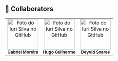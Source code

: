 ## 🤝 Collaborators

<table>
  <tr>
    <td align="center">
      <a href="https://github.com/GabrielMoreiradeSouza">
        <img src="https://avatars.githubusercontent.com/u/52140952?v=4" width="100px;" alt="Foto do Iuri Silva no GitHub"/><br>
        <sub>
          <b>Gabriel Moreira</b>
        </sub>
      </a>
    </td>
        <td align="center">
      <a href="https://github.com/HugoParzival007">
        <img src="https://avatars.githubusercontent.com/u/87786280?&v=4" width="100px;" alt="Foto do Iuri Silva no GitHub"/><br>
        <sub>
          <b>Hugo Guilherme</b>
        </sub>
      </a>
    </td>
        <td align="center">
      <a href="https://github.com/Djeyvid20">
        <img src="https://avatars.githubusercontent.com/u/120267591?&v=4" width="100px;" alt="Foto do Iuri Silva no GitHub"/><br>
        <sub>
          <b>Deyvid Soares</b>
        </sub>
      </a>
    </td>
  </tr>
